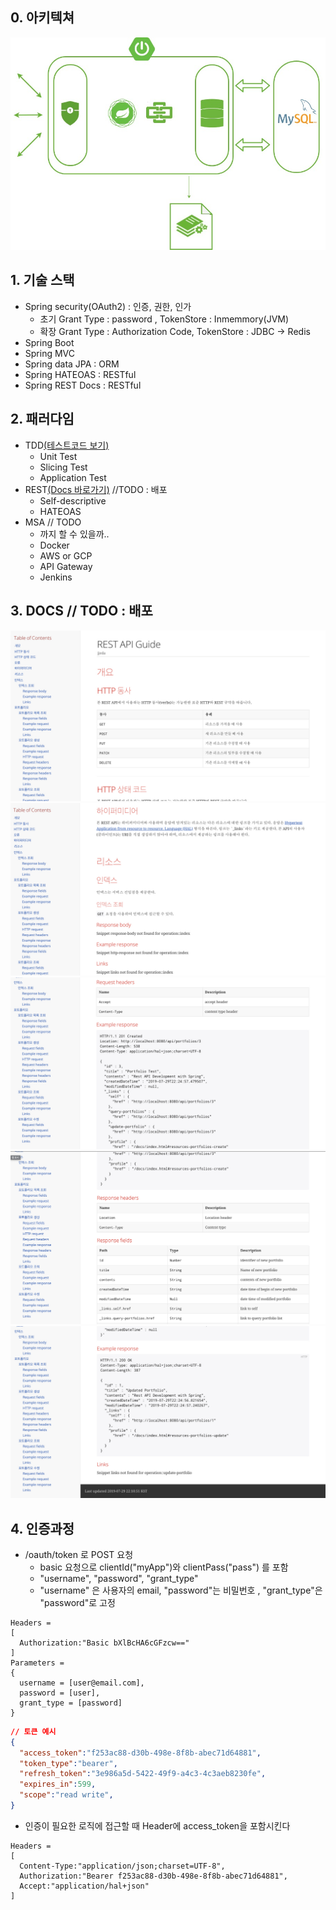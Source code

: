 ## 0. 아키텍쳐

![team31Backend](src/main/resources/static/team31Backend.jpg)



## 1. 기술 스택

- Spring security(OAuth2) : 인증, 권한, 인가
  - 초기 Grant Type : password , TokenStore : Inmemmory(JVM)
  - 확장 Grant Type : Authorization Code, TokenStore : JDBC -> Redis 
- Spring Boot
- Spring MVC
- Spring data JPA : ORM
- Spring HATEOAS : RESTful
- Spring REST Docs : RESTful



## 2. 패러다임

- TDD[(테스트코드 보기)](/src/test/java/me/jjeda/houseserver/boards/BoardControllerTest.java)
  - Unit Test
  - Slicing Test
  - Application Test
- REST[(Docs 바로가기)](/static/docs/index.html) //TODO : 배포
  - Self-descriptive
  - HATEOAS
- MSA // TODO
  - 까지 할 수 있을까..
  - Docker
  - AWS or GCP
  - API Gateway
  - Jenkins

## 3. DOCS //  TODO : 배포
![](src/main/resources/static/docs/docs1.png)
![](src/main/resources/static/docs/docs3.png)
![](src/main/resources/static/docs/docs6.png)
![](src/main/resources/static/docs/docs7.png)
![](src/main/resources/static/docs/docs9.png)

## 4. 인증과정
- /oauth/token 로 POST 요청
  - basic 요청으로 clientId("myApp")와 clientPass("pass") 를 포함
  - "username", "password", "grant_type"
  - "username" 은 사용자의 email, "password"는 비밀번호 , "grant_type"은 "password"로 고정
```http request
Headers =
[
  Authorization:"Basic bXlBcHA6cGFzcw=="
]
Parameters =
{
  username = [user@email.com], 
  password = [user], 
  grant_type = [password]
}
```
  
```json
// 토큰 예시
{ 
  "access_token":"f253ac88-d30b-498e-8f8b-abec71d64881",
  "token_type":"bearer",
  "refresh_token":"3e986a5d-5422-49f9-a4c3-4c3aeb8230fe",
  "expires_in":599,
  "scope":"read write",
}
```

- 인증이 필요한 로직에 접근할 때 Header에 access_token을 포함시킨다
```http request
Headers =
[
  Content-Type:"application/json;charset=UTF-8", 
  Authorization:"Bearer f253ac88-d30b-498e-8f8b-abec71d64881", 
  Accept:"application/hal+json"
]
``` 